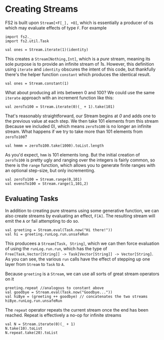 # Creating Streams

FS2 is built upon `Stream[+F[_], +O]`, which is essentially a producer of `O`s which may evaluate effects of type `F`. For example
```tut:book
import fs2._
import fs2.util.Task

val ones = Stream.iterate(1)(identity)
```
This creates a `Stream[Nothing,Int]`, which is a _pure_ stream, meaning its sole purpose is to provide an infinite stream of *1*s. However, this definition using `iterate` and `identity` obscures the intent of this code, but thankfully there's the helper function `constant` which produces the identical result.
```tut:book
val ones = Stream.constant(1)
```

What about producing all ints between 0 and 100? We could use the same `iterate` approach with an increment function like this:
```tut:book
val zeroTo100 = Stream.iterate(0)(_ + 1).take(101)
```
That's reasonably straightforward, our Stream begins at *0* and adds one to the previous value at each step. We then take 101 elements from this stream (because we included 0), which means `zeroTo100` is no longer an infinite stream. What happens if we try to take more than 101 elements from `zeroTo100`?
```tut:book
val hmmm = zeroTo100.take(1000).toList.length
```
As you'd expect, `hmm` is 101 elements long. But the initial creation of `zeroTo100` is pretty ugly and ranging over the integers is fairly common, so there is the `range` function, which allows you to generate finite ranges with an optional step-size, but only incrementing.
```tut:book
val zeroTo100 = Stream.range(0,101)
val evensTo100 = Stream.range(1,101,2)
```

## Evaluating Tasks
In addition to creating pure streams using some generative function, we can also create streams by evaluating an effect, `F[A]`. The resulting stream will emit the `A` or fail attempting to do so.
```tut:book
val greeting = Stream.eval(Task.now("Hi there!"))
val hi = greeting.runLog.run.unsafeRun
```
This producees a `Stream[Task, String]`, which we can then force evaluation of using the `runLog.run.run`, which has the type of `Free[Task,Vector[String]] -> Task[Vector[String]] -> Vector[String]`. As you can see, the various `run` calls have the effect of stepping up one layer from `Stream` to `Task`  to `A`.

Because `greeting` is a `Stream`, we can use all sorts of great stream operators on it
```tut:book
greeting.repeat //analogous to constant above
val goodbye = Stream.eval(Task.now("Goodbye..."))
val hiBye = (greeting ++ goodbye) // concatenates the two streams
hiBye.runLog.run.unsafeRun
```

The `repeat` operator repeats the current stream once the end has been reached. Repeat is effectively a no-op for infinite streams
```tut:book
val N = Stream.iterate(0)(_ + 1)
N.take(10).toList
N.repeat.take(20).toList
```
